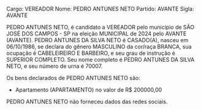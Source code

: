 Cargo: VEREADOR
Nome: PEDRO ANTUNES NETO
Partido: AVANTE
Sigla: AVANTE

PEDRO ANTUNES NETO, é candidato a VEREADOR pelo município de SÃO JOSÉ DOS CAMPOS - SP na eleição MUNICIPAL de 2024 pelo AVANTE (AVANTE).
PEDRO ANTUNES DA SILVA NETO é CASADO(A), nasceu em 06/10/1986, se declara do gênero MASCULINO da cor/raça BRANCA, sua ocupação é CABELEIREIRO E BARBEIRO, e seu grau de instrução é SUPERIOR COMPLETO.
Seu nome completo é PEDRO ANTUNES DA SILVA NETO, e seu número de urna é 70007.

Os bens declarados de PEDRO ANTUNES NETO são: 
- Apartamento (APARTAMENTO) no valor de R$ 200000,00

PEDRO ANTUNES NETO não forneceu dados das redes sociais.